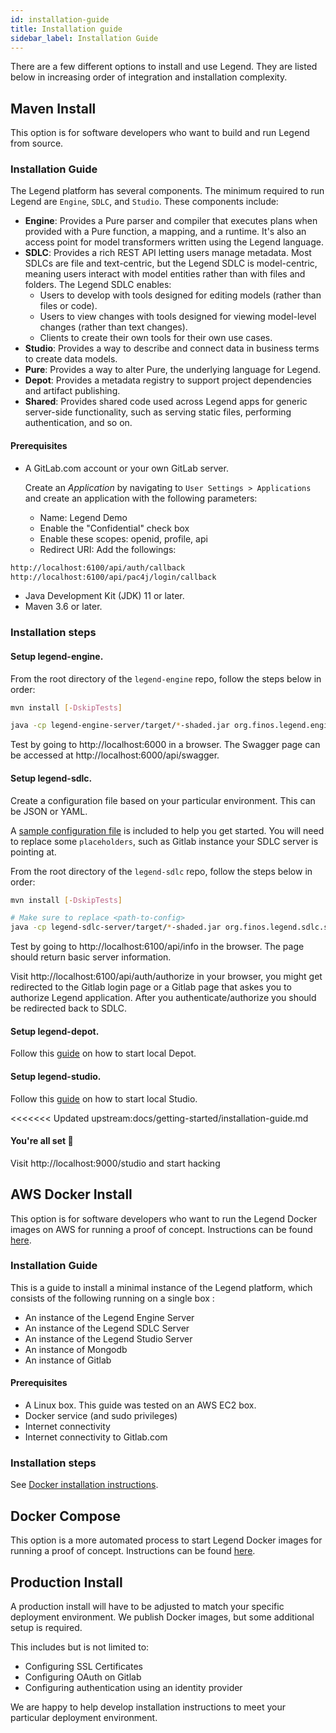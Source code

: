 ```yaml
---
id: installation-guide
title: Installation guide
sidebar_label: Installation Guide
---
```


There are a few different options to install and use Legend. They are listed below in increasing order of integration and installation complexity.

## Maven Install

This option is for software developers who want to build and run Legend from source.

### Installation Guide

The Legend platform has several components. The minimum required to run Legend are `Engine`, `SDLC`, and `Studio`. These components include:

- **Engine**: Provides a Pure parser and compiler that executes plans when provided with a Pure function, a mapping, and a runtime. It's also an access point for model transformers written using the Legend language.
- **SDLC**: Provides a rich REST API letting users manage metadata. Most SDLCs are file and text-centric, but the Legend SDLC is model-centric, meaning users interact with model entities rather than with files and folders. The Legend SDLC enables:
  - Users to develop with tools designed for editing models (rather than files or code).
  - Users to view changes with tools designed for viewing model-level changes (rather than text changes).
  - Clients to create their own tools for their own use cases.
- **Studio**: Provides a way to describe and connect data in business terms to create data models.
- **Pure**: Provides a way to alter Pure, the underlying language for Legend.
- **Depot**: Provides a metadata registry to support project dependencies and artifact publishing.
- **Shared**: Provides shared code used across Legend apps for generic server-side functionality, such as serving static files, performing authentication, and so on.

#### Prerequisites

- A GitLab.com account or your own GitLab server.

  Create an _Application_ by navigating to `User Settings > Applications` and create an application with the following parameters:

  - Name: Legend Demo
  - Enable the "Confidential" check box
  - Enable these scopes: openid, profile, api
  - Redirect URI: Add the followings:

```sh
http://localhost:6100/api/auth/callback
http://localhost:6100/api/pac4j/login/callback
```

- Java Development Kit (JDK) 11 or later.
- Maven 3.6 or later.

### Installation steps

#### Setup **legend-engine**.

From the root directory of the `legend-engine` repo, follow the steps below in order:

```sh
mvn install [-DskipTests]
```

```sh
java -cp legend-engine-server/target/*-shaded.jar org.finos.legend.engine.server.Server server legend-engine-server/src/test/resources/org/finos/legend/engine/server/test/userTestConfig.json
```

Test by going to http://localhost:6000 in a browser. The Swagger page can be accessed at http://localhost:6000/api/swagger.

#### Setup **legend-sdlc**.

Create a configuration file based on your particular environment. This can be JSON or YAML.

A [sample configuration file](https://github.com/finos/legend-sdlc/blob/master/legend-sdlc-server/src/test/resources/config-sample.yaml) is included to help you get started. You will need to replace some `placeholders`, such as Gitlab instance your SDLC server is pointing at.

From the root directory of the `legend-sdlc` repo, follow the steps below in order:

```sh
mvn install [-DskipTests]
```

```sh
# Make sure to replace <path-to-config>
java -cp legend-sdlc-server/target/*-shaded.jar org.finos.legend.sdlc.server.LegendSDLCServer server <path-to-config>
```

Test by going to http://localhost:6100/api/info in the browser. The page should return basic server information.

Visit http://localhost:6100/api/auth/authorize in your browser, you might get redirected to the Gitlab login page or a Gitlab page that askes you to authorize Legend application. After you authenticate/authorize you should be redirected back to SDLC.

#### Setup **legend-depot**.

Follow this [guide](https://github.com/finos/legend-depot/blob/master/README.md#getting-started) on how to start local Depot.

#### Setup **legend-studio**.

Follow this [guide](https://github.com/finos/legend-studio/blob/master/README.md#getting-started) on how to start local Studio.

<<<<<<< Updated upstream:docs/getting-started/installation-guide.md

#### You're all set :tada:

Visit http://localhost:9000/studio and start hacking

## AWS Docker Install

This option is for software developers who want to run the Legend Docker images on AWS for running a proof of concept. Instructions can be found [here](aws-docker.md).

### Installation Guide

This is a guide to install a minimal instance of the Legend platform, which consists of the following running on a single box :

- An instance of the Legend Engine Server
- An instance of the Legend SDLC Server
- An instance of the Legend Studio Server
- An instance of Mongodb
- An instance of Gitlab

#### Prerequisites

- A Linux box. This guide was tested on an AWS EC2 box.
- Docker service (and sudo privileges)
- Internet connectivity
- Internet connectivity to Gitlab.com

### Installation steps

See [Docker installation instructions](https://github.com/finos/legend/tree/master/installers/aws-docker).

## Docker Compose

This option is a more automated process to start Legend Docker images for running a proof of concept. Instructions can be found [here](https://github.com/finos/legend/tree/master/installers/docker-compose).

## Production Install

A production install will have to be adjusted to match your specific deployment environment. We publish Docker images, but some additional setup is required.

This includes but is not limited to:

- Configuring SSL Certificates
- Configuring OAuth on Gitlab
- Configuring authentication using an identity provider

We are happy to help develop installation instructions to meet your particular deployment environment.
